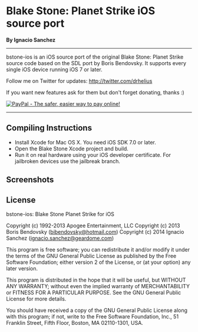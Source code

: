 Blake Stone: Planet Strike iOS source port
=======
<b>By Ignacio Sanchez</b>

----------

bstone-ios is an iOS source port of the original Blake Stone: Planet Strike source code based on the SDL port by Boris Bendovsky. It supports every single iOS device running iOS 7 or later.

Follow me on Twitter for updates: http://twitter.com/drhelius

If you want new features ask for them but don't forget donating, thanks :)

[![PayPal - The safer, easier way to pay online!](https://www.paypalobjects.com/en_US/i/btn/btn_donate_LG.gif)](https://www.paypal.com/cgi-bin/webscr?cmd=_s-xclick&hosted_button_id=28YUTJVAH7JH8 "PayPal - The safer, easier way to pay online!")

----------

Compiling Instructions
----------------------

- Install Xcode for Mac OS X. You need iOS SDK 7.0 or later.  
- Open the Blake Stone Xcode project and build.
- Run it on real hardware using your iOS developer certificate. For jailbroken devices use the jailbreak branch.


Screenshots
-----------


License
-------

bstone-ios: Blake Stone Planet Strike for iOS

Copyright (c) 1992-2013 Apogee Entertainment, LLC
Copyright (c) 2013 Boris Bendovsky (bibendovsky@hotmail.com)
Copyright (c) 2014 Ignacio Sanchez (ignacio.sanchez@geardome.com)

This program is free software; you can redistribute it and/or
modify it under the terms of the GNU General Public License
as published by the Free Software Foundation; either version 2
of the License, or (at your option) any later version.

This program is distributed in the hope that it will be useful,
but WITHOUT ANY WARRANTY; without even the implied warranty of
MERCHANTABILITY or FITNESS FOR A PARTICULAR PURPOSE.  See the
GNU General Public License for more details.

You should have received a copy of the GNU General Public License
along with this program; if not, write to the
Free Software Foundation, Inc.,
51 Franklin Street, Fifth Floor, Boston, MA 02110-1301, USA.
